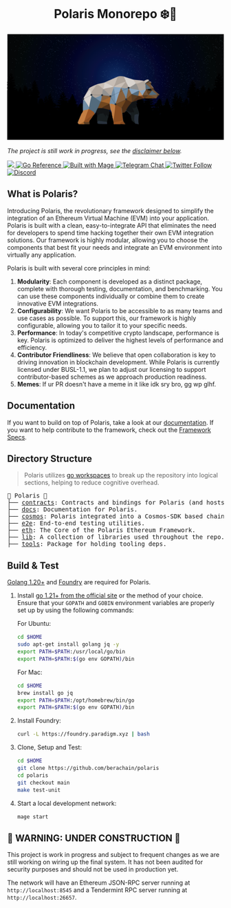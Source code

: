 <h1 align="center"> Polaris Monorepo ❄️🔭 </h1>

![](./docs/web/public/bear_banner.png)

*The project is still work in progress, see the [disclaimer below](#-warning-under-construction-).*

<div>
  <a href="https://codecov.io/gh/berachain/polaris" target="_blank">
    <img src="https://codecov.io/gh/berachain/polaris/branch/main/graph/badge.svg?token=5SYYGUS8GW"/> 
  </a>
  <a href="https://pkg.go.dev/pkg.berachain.dev/polaris" target="_blank">
    <img src="https://pkg.go.dev/badge/pkg.berachain.dev/polaris.svg" alt="Go Reference">
  </a>
  <a href="https://magefile.org" target="_blank">
    <img alt="Built with Mage" src="https://magefile.org/badge.svg" />
  </a>
  <a href="https://t.me/polaris_devs" target="_blank">
    <img alt="Telegram Chat" src="https://img.shields.io/endpoint?color=neon&logo=telegram&label=chat&url=https%3A%2F%2Ftg.sumanjay.workers.dev%2Fpolaris_devs">
  </a>
  <a href="https://twitter.com/berachain" target="_blank">
    <img alt="Twitter Follow" src="https://img.shields.io/twitter/follow/berachain">
  <a href="https://discord.gg/berachain">
   <img src="https://img.shields.io/discord/984015101017346058?color=%235865F2&label=Discord&logo=discord&logoColor=%23fff" alt="Discord">
  </a>
</div>



## What is Polaris?

Introducing Polaris, the revolutionary framework designed to simplify the integration of an Ethereum Virtual Machine (EVM) into your application. Polaris is built with a clean, easy-to-integrate API that eliminates the need for developers to spend time hacking together their own EVM integration solutions. Our framework is highly modular, allowing you to choose the components that best fit your needs and integrate an EVM environment into virtually any application.

Polaris is built with several core principles in mind:

1. **Modularity**: Each component is developed as a distinct package, complete with thorough testing, documentation, and benchmarking. You can use these components individually or combine them to create innovative EVM integrations.
2. **Configurability**: We want Polaris to be accessible to as many teams and use cases as possible. To support this, our framework is highly configurable, allowing you to tailor it to your specific needs.
3. **Performance**: In today's competitive crypto landscape, performance is key. Polaris is optimized to deliver the highest levels of performance and efficiency.
4. **Contributor Friendliness**: We believe that open collaboration is key to driving innovation in blockchain development. While Polaris is currently licensed under BUSL-1.1, we plan to adjust our licensing to support contributor-based schemes as we approach production readiness.
5. **Memes**: If ur PR doesn't have a meme in it like idk sry bro, gg wp glhf.

## Documentation

If you want to build on top of Polaris, take a look at our [documentation](http://polaris.berachain.dev/).
If you want to help contribute to the framework, check out the [Framework Specs](./specs/).

## Directory Structure

> Polaris utilizes [go workspaces](https://go.dev/doc/tutorial/workspaces) to break up the repository into logical sections, helping to reduce cognitive overhead.

<pre>
🔭 Polaris 🔭
├── <a href="./contracts">contracts</a>: Contracts and bindings for Polaris (and hosts).
├── <a href="./docs">docs</a>: Documentation for Polaris.
├── <a href="./cosmos">cosmos</a>: Polaris integrated into a Cosmos-SDK based chain.
├── <a href="./e2e">e2e</a>: End-to-end testing utilities.
├── <a href="./eth">eth</a>: The Core of the Polaris Ethereum Framework.
├── <a href="./lib">lib</a>: A collection of libraries used throughout the repo.
├── <a href="./tools">tools</a>: Package for holding tooling deps.
</pre>


## Build & Test

[Golang 1.20+](https://go.dev/doc/install) and [Foundry](https://book.getfoundry.sh/getting-started/installation) are required for Polaris.

1. Install [go 1.21+ from the official site](https://go.dev/dl/) or the method of your choice. Ensure that your `GOPATH` and `GOBIN` environment variables are properly set up by using the following commands:

   For Ubuntu:

   ```sh
   cd $HOME
   sudo apt-get install golang jq -y
   export PATH=$PATH:/usr/local/go/bin
   export PATH=$PATH:$(go env GOPATH)/bin
   ```

   For Mac:

   ```sh
   cd $HOME
   brew install go jq
   export PATH=$PATH:/opt/homebrew/bin/go
   export PATH=$PATH:$(go env GOPATH)/bin
   ```

2. Install Foundry:

   ```sh
   curl -L https://foundry.paradigm.xyz | bash
   ```

3. Clone, Setup and Test:

   ```sh
   cd $HOME
   git clone https://github.com/berachain/polaris
   cd polaris
   git checkout main
   make test-unit
   ```

4. Start a local development network:

   ```sh
   mage start
   ```

## 🚧 WARNING: UNDER CONSTRUCTION 🚧

This project is work in progress and subject to frequent changes as we are still working on wiring up the final system.
It has not been audited for security purposes and should not be used in production yet.

The network will have an Ethereum JSON-RPC server running at `http://localhost:8545` and a Tendermint RPC server running at `http://localhost:26657`.
